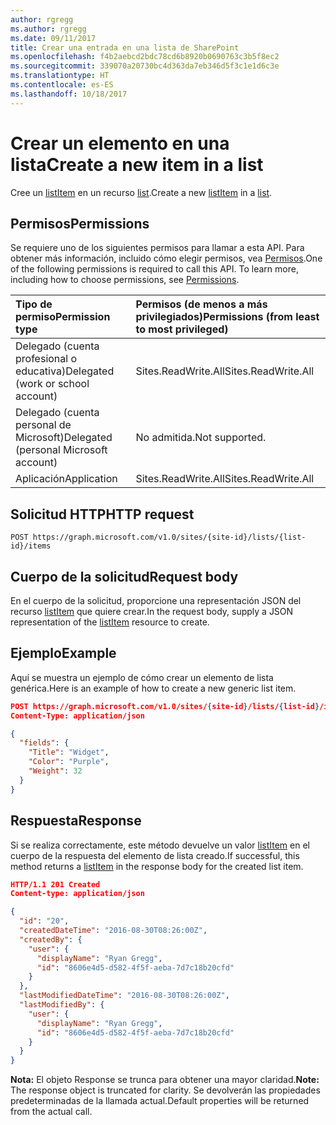 ```yaml
---
author: rgregg
ms.author: rgregg
ms.date: 09/11/2017
title: Crear una entrada en una lista de SharePoint
ms.openlocfilehash: f4b2aebcd2bdc78cd6b8920b0690763c3b5f8ec2
ms.sourcegitcommit: 339070a20730bc4d363da7eb346d5f3c1e1d6c3e
ms.translationtype: HT
ms.contentlocale: es-ES
ms.lasthandoff: 10/18/2017
---
```

# <a name="create-a-new-item-in-a-list"></a><span data-ttu-id="7a6f5-102">Crear un elemento en una lista</span><span class="sxs-lookup"><span data-stu-id="7a6f5-102">Create a new item in a list</span></span>

<span data-ttu-id="7a6f5-103">Cree un [listItem][] en un recurso [list][].</span><span class="sxs-lookup"><span data-stu-id="7a6f5-103">Create a new [listItem][] in a [list][].</span></span>

## <a name="permissions"></a><span data-ttu-id="7a6f5-104">Permisos</span><span class="sxs-lookup"><span data-stu-id="7a6f5-104">Permissions</span></span>

<span data-ttu-id="7a6f5-p101">Se requiere uno de los siguientes permisos para llamar a esta API. Para obtener más información, incluido cómo elegir permisos, vea [Permisos](../../../concepts/permissions_reference.md).</span><span class="sxs-lookup"><span data-stu-id="7a6f5-p101">One of the following permissions is required to call this API. To learn more, including how to choose permissions, see [Permissions](../../../concepts/permissions_reference.md).</span></span>

|<span data-ttu-id="7a6f5-107">Tipo de permiso</span><span class="sxs-lookup"><span data-stu-id="7a6f5-107">Permission type</span></span>      | <span data-ttu-id="7a6f5-108">Permisos (de menos a más privilegiados)</span><span class="sxs-lookup"><span data-stu-id="7a6f5-108">Permissions (from least to most privileged)</span></span>              |
|:--------------------|:---------------------------------------------------------|
|<span data-ttu-id="7a6f5-109">Delegado (cuenta profesional o educativa)</span><span class="sxs-lookup"><span data-stu-id="7a6f5-109">Delegated (work or school account)</span></span> | <span data-ttu-id="7a6f5-110">Sites.ReadWrite.All</span><span class="sxs-lookup"><span data-stu-id="7a6f5-110">Sites.ReadWrite.All</span></span>    |
|<span data-ttu-id="7a6f5-111">Delegado (cuenta personal de Microsoft)</span><span class="sxs-lookup"><span data-stu-id="7a6f5-111">Delegated (personal Microsoft account)</span></span> | <span data-ttu-id="7a6f5-112">No admitida.</span><span class="sxs-lookup"><span data-stu-id="7a6f5-112">Not supported.</span></span>    |
|<span data-ttu-id="7a6f5-113">Aplicación</span><span class="sxs-lookup"><span data-stu-id="7a6f5-113">Application</span></span> | <span data-ttu-id="7a6f5-114">Sites.ReadWrite.All</span><span class="sxs-lookup"><span data-stu-id="7a6f5-114">Sites.ReadWrite.All</span></span> |

## <a name="http-request"></a><span data-ttu-id="7a6f5-115">Solicitud HTTP</span><span class="sxs-lookup"><span data-stu-id="7a6f5-115">HTTP request</span></span>

<!-- { "blockType": "ignored" } -->

```http
POST https://graph.microsoft.com/v1.0/sites/{site-id}/lists/{list-id}/items
```

## <a name="request-body"></a><span data-ttu-id="7a6f5-116">Cuerpo de la solicitud</span><span class="sxs-lookup"><span data-stu-id="7a6f5-116">Request body</span></span>

<span data-ttu-id="7a6f5-117">En el cuerpo de la solicitud, proporcione una representación JSON del recurso [listItem][] que quiere crear.</span><span class="sxs-lookup"><span data-stu-id="7a6f5-117">In the request body, supply a JSON representation of the [listItem][] resource to create.</span></span>

## <a name="example"></a><span data-ttu-id="7a6f5-118">Ejemplo</span><span class="sxs-lookup"><span data-stu-id="7a6f5-118">Example</span></span>

<span data-ttu-id="7a6f5-119">Aquí se muestra un ejemplo de cómo crear un elemento de lista genérica.</span><span class="sxs-lookup"><span data-stu-id="7a6f5-119">Here is an example of how to create a new generic list item.</span></span>

<!-- { "blockType": "request", "name": "create-listitem", "scopes": "sites.readwrite.all" } -->

```json
POST https://graph.microsoft.com/v1.0/sites/{site-id}/lists/{list-id}/items
Content-Type: application/json

{
  "fields": {
    "Title": "Widget",
    "Color": "Purple",
    "Weight": 32
  }
}
```

## <a name="response"></a><span data-ttu-id="7a6f5-120">Respuesta</span><span class="sxs-lookup"><span data-stu-id="7a6f5-120">Response</span></span>

<span data-ttu-id="7a6f5-121">Si se realiza correctamente, este método devuelve un valor [listItem][] en el cuerpo de la respuesta del elemento de lista creado.</span><span class="sxs-lookup"><span data-stu-id="7a6f5-121">If successful, this method returns a [listItem][] in the response body for the created list item.</span></span>

<!-- { "blockType": "response", "@odata.type": "microsoft.graph.listItem", "truncated": true } -->

```json
HTTP/1.1 201 Created
Content-type: application/json

{
  "id": "20",
  "createdDateTime": "2016-08-30T08:26:00Z",
  "createdBy": {
    "user": {
      "displayName": "Ryan Gregg",
      "id": "8606e4d5-d582-4f5f-aeba-7d7c18b20cfd"
    }
  },
  "lastModifiedDateTime": "2016-08-30T08:26:00Z",
  "lastModifiedBy": {
    "user": {
      "displayName": "Ryan Gregg",
      "id": "8606e4d5-d582-4f5f-aeba-7d7c18b20cfd"
    }
  }
}
```

<span data-ttu-id="7a6f5-122">**Nota:** El objeto Response se trunca para obtener una mayor claridad.</span><span class="sxs-lookup"><span data-stu-id="7a6f5-122">**Note:** The response object is truncated for clarity.</span></span> <span data-ttu-id="7a6f5-123">Se devolverán las propiedades predeterminadas de la llamada actual.</span><span class="sxs-lookup"><span data-stu-id="7a6f5-123">Default properties will be returned from the actual call.</span></span>

[list]: ../resources/list.md
[listItem]: ../resources/listItem.md

<!-- {
  "type": "#page.annotation",
  "description": "Add a new item to a SharePoint list.",
  "keywords": "",
  "section": "documentation",
  "tocPath": "ListItem/Create"
} -->
